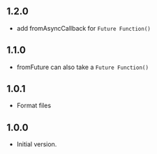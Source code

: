 ## 1.2.0

- add fromAsyncCallback for `Future Function()`

## 1.1.0

- fromFuture can also take a `Future Function()`

## 1.0.1

- Format files

## 1.0.0

- Initial version.
